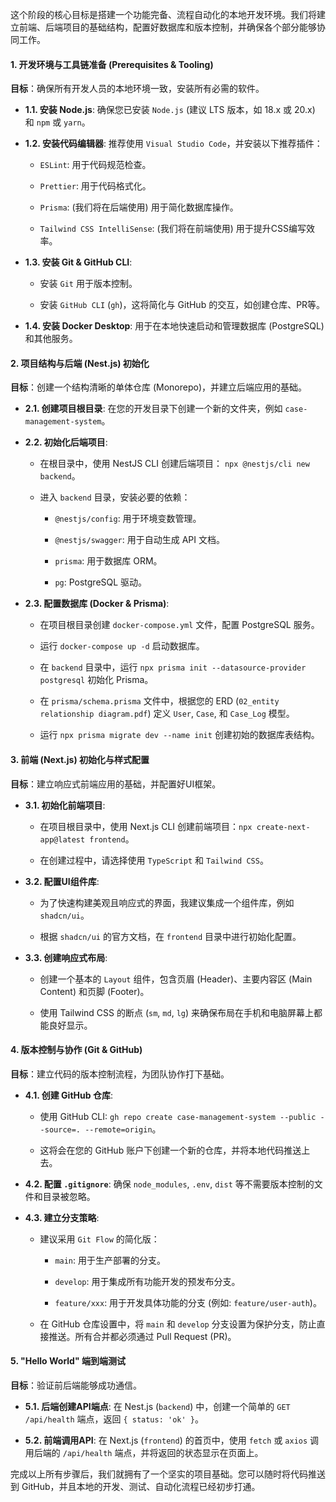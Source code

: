 这个阶段的核心目标是搭建一个功能完备、流程自动化的本地开发环境。我们将建立前端、后端项目的基础结构，配置好数据库和版本控制，并确保各个部分能够协同工作。

#### **1. 开发环境与工具链准备 (Prerequisites & Tooling)**

**目标**：确保所有开发人员的本地环境一致，安装所有必需的软件。

- **1.1. 安装 Node.js**: 确保您已安装 `Node.js` (建议 LTS 版本，如 18.x 或 20.x) 和 `npm` 或 `yarn`。
    
- **1.2. 安装代码编辑器**: 推荐使用 `Visual Studio Code`，并安装以下推荐插件：
    
    - `ESLint`: 用于代码规范检查。
        
    - `Prettier`: 用于代码格式化。
        
    - `Prisma`: (我们将在后端使用) 用于简化数据库操作。
        
    - `Tailwind CSS IntelliSense`: (我们将在前端使用) 用于提升CSS编写效率。
        
- **1.3. 安装 Git & GitHub CLI**:
    
    - 安装 `Git` 用于版本控制。
        
    - 安装 `GitHub CLI` (`gh`)，这将简化与 GitHub 的交互，如创建仓库、PR等。
        
- **1.4. 安装 Docker Desktop**: 用于在本地快速启动和管理数据库 (PostgreSQL) 和其他服务。
    

#### **2. 项目结构与后端 (Nest.js) 初始化**

**目标**：创建一个结构清晰的单体仓库 (Monorepo)，并建立后端应用的基础。

- **2.1. 创建项目根目录**: 在您的开发目录下创建一个新的文件夹，例如 `case-management-system`。
    
- **2.2. 初始化后端项目**:
    
    - 在根目录中，使用 NestJS CLI 创建后端项目： `npx @nestjs/cli new backend`。
        
    - 进入 `backend` 目录，安装必要的依赖：
        
        - `@nestjs/config`: 用于环境变数管理。
            
        - `@nestjs/swagger`: 用于自动生成 API 文档。
            
        - `prisma`: 用于数据库 ORM。
            
        - `pg`: PostgreSQL 驱动。
            
- **2.3. 配置数据库 (Docker & Prisma)**:
    
    - 在项目根目录创建 `docker-compose.yml` 文件，配置 PostgreSQL 服务。
        
    - 运行 `docker-compose up -d` 启动数据库。
        
    - 在 `backend` 目录中，运行 `npx prisma init --datasource-provider postgresql` 初始化 Prisma。
        
    - 在 `prisma/schema.prisma` 文件中，根据您的 ERD (`02_entity relationship diagram.pdf`) 定义 `User`, `Case`, 和 `Case_Log` 模型。
        
    - 运行 `npx prisma migrate dev --name init` 创建初始的数据库表结构。
        

#### **3. 前端 (Next.js) 初始化与样式配置**

**目标**：建立响应式前端应用的基础，并配置好UI框架。

- **3.1. 初始化前端项目**:
    
    - 在项目根目录中，使用 Next.js CLI 创建前端项目：`npx create-next-app@latest frontend`。
        
    - 在创建过程中，请选择使用 `TypeScript` 和 `Tailwind CSS`。
        
- **3.2. 配置UI组件库**:
    
    - 为了快速构建美观且响应式的界面，我建议集成一个组件库，例如 `shadcn/ui`。
        
    - 根据 `shadcn/ui` 的官方文档，在 `frontend` 目录中进行初始化配置。
        
- **3.3. 创建响应式布局**:
    
    - 创建一个基本的 `Layout` 组件，包含页眉 (Header)、主要内容区 (Main Content) 和页脚 (Footer)。
        
    - 使用 Tailwind CSS 的断点 (`sm`, `md`, `lg`) 来确保布局在手机和电脑屏幕上都能良好显示。
        

#### **4. 版本控制与协作 (Git & GitHub)**

**目标**：建立代码的版本控制流程，为团队协作打下基础。

- **4.1. 创建 GitHub 仓库**:
    
    - 使用 GitHub CLI: `gh repo create case-management-system --public --source=. --remote=origin`。
        
    - 这将会在您的 GitHub 账户下创建一个新的仓库，并将本地代码推送上去。
        
- **4.2. 配置 `.gitignore`**: 确保 `node_modules`, `.env`, `dist` 等不需要版本控制的文件和目录被忽略。
    
- **4.3. 建立分支策略**:
    
    - 建议采用 `Git Flow` 的简化版：
        
        - `main`: 用于生产部署的分支。
            
        - `develop`: 用于集成所有功能开发的预发布分支。
            
        - `feature/xxx`: 用于开发具体功能的分支 (例如: `feature/user-auth`)。
            
    - 在 GitHub 仓库设置中，将 `main` 和 `develop` 分支设置为保护分支，防止直接推送。所有合并都必须通过 Pull Request (PR)。
        

#### **5. "Hello World" 端到端测试**

**目标**：验证前后端能够成功通信。

- **5.1. 后端创建API端点**: 在 Nest.js (`backend`) 中，创建一个简单的 `GET /api/health` 端点，返回 `{ status: 'ok' }`。
    
- **5.2. 前端调用API**: 在 Next.js (`frontend`) 的首页中，使用 `fetch` 或 `axios` 调用后端的 `/api/health` 端点，并将返回的状态显示在页面上。
        

完成以上所有步骤后，我们就拥有了一个坚实的项目基础。您可以随时将代码推送到 GitHub，并且本地的开发、测试、自动化流程已经初步打通。